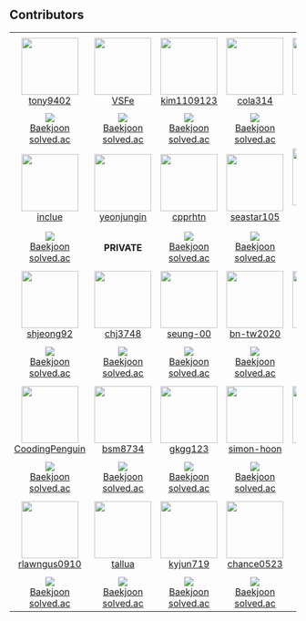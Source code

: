 ## Contributors


<table>
    <tr height="140px">
        <td align="center" width="130px">
            <a href="https://github.com/tony9402"><img height="100px" width="100px" src="https://avatars.githubusercontent.com/u/30228292?v=4"/></a>
            <br />
            <a href="https://github.com/tony9402">tony9402</a>
        </td>
        <td align="center" width="130px">
            <a href="https://github.com/VSFe"><img height="100px" width="100px" src="https://avatars.githubusercontent.com/u/4595546?v=4"/></a>
            <br />
            <a href="https://github.com/VSFe">VSFe</a>
        </td>
        <td align="center" width="130px">
            <a href="https://github.com/kim1109123"><img height="100px" width="100px" src="https://avatars.githubusercontent.com/u/66085474?v=4"/></a>
            <br />
            <a href="https://github.com/kim1109123">kim1109123</a>
        </td>
        <td align="center" width="130px">
            <a href="https://github.com/cola314"><img height="100px" width="100px" src="https://avatars.githubusercontent.com/u/66579357?v=4"/></a>
            <br />
            <a href="https://github.com/cola314">cola314</a>
        </td>
        <td align="center" width="130px">
            <a href="https://github.com/nnnlog"><img height="100px" width="100px" src="https://avatars.githubusercontent.com/u/20399222?v=4"/></a>
            <br />
            <a href="https://github.com/nnnlog">nnnlog</a>
        </td>
    </tr>
    <tr height="50px">
        <td align="center">
            <img src="http://mazassumnida.wtf/api/mini/generate_badge?boj=tony9402" />
            <br />
            <a href="https://www.acmicpc.net/user/tony9402">Baekjoon</a>
            <br />
            <a href="https://solved.ac/profile/tony9402">solved.ac</a>
        </td>
        <td align="center">
            <img src="http://mazassumnida.wtf/api/mini/generate_badge?boj=klm03025" />
            <br />
            <a href="https://www.acmicpc.net/user/klm03025">Baekjoon</a>
            <br />
            <a href="https://solved.ac/profile/klm03025">solved.ac</a>
        </td>
        <td align="center">
            <img src="http://mazassumnida.wtf/api/mini/generate_badge?boj=amsminn" />
            <br />
            <a href="https://www.acmicpc.net/user/amsminn">Baekjoon</a>
            <br />
            <a href="https://solved.ac/profile/amsminn">solved.ac</a>
        </td>
        <td align="center">
            <img src="http://mazassumnida.wtf/api/mini/generate_badge?boj=18sht1710" />
            <br />
            <a href="https://www.acmicpc.net/user/18sht1710">Baekjoon</a>
            <br />
            <a href="https://solved.ac/profile/18sht1710">solved.ac</a>
        </td>
        <td align="center">
            <img src="http://mazassumnida.wtf/api/mini/generate_badge?boj=chansol" />
            <br />
            <a href="https://www.acmicpc.net/user/chansol">Baekjoon</a>
            <br />
            <a href="https://solved.ac/profile/chansol">solved.ac</a>
        </td>
    </tr>
    <tr height="140px">
        <td align="center" width="130px">
            <a href="https://github.com/inclue"><img height="100px" width="100px" src="https://avatars.githubusercontent.com/u/13315923?v=4"/></a>
            <br />
            <a href="https://github.com/inclue">inclue</a>
        </td>
        <td align="center" width="130px">
            <a href="https://github.com/yeonjungin"><img height="100px" width="100px" src="https://avatars.githubusercontent.com/u/47666431?v=4"/></a>
            <br />
            <a href="https://github.com/yeonjungin">yeonjungin</a>
        </td>
        <td align="center" width="130px">
            <a href="https://github.com/cpprhtn"><img height="100px" width="100px" src="https://avatars.githubusercontent.com/u/63298243?v=4"/></a>
            <br />
            <a href="https://github.com/cpprhtn">cpprhtn</a>
        </td>
        <td align="center" width="130px">
            <a href="https://github.com/seastar105"><img height="100px" width="100px" src="https://avatars.githubusercontent.com/u/30820469?v=4"/></a>
            <br />
            <a href="https://github.com/seastar105">seastar105</a>
        </td>
        <td align="center" width="130px">
            <a href="https://github.com/Dev-RubinJo"><img height="100px" width="100px" src="https://avatars.githubusercontent.com/u/16368650?v=4"/></a>
            <br />
            <a href="https://github.com/Dev-RubinJo">Dev-RubinJo</a>
        </td>
    </tr>
    <tr height="50px">
        <td align="center">
            <img src="http://mazassumnida.wtf/api/mini/generate_badge?boj=dlstj0923" />
            <br />
            <a href="https://www.acmicpc.net/user/dlstj0923">Baekjoon</a>
            <br />
            <a href="https://solved.ac/profile/dlstj0923">solved.ac</a>
        </td>
        <td align="center">
            <b>PRIVATE</b>
        </td>
        <td align="center">
            <img src="http://mazassumnida.wtf/api/mini/generate_badge?boj=xkzl9830" />
            <br />
            <a href="https://www.acmicpc.net/user/xkzl9830">Baekjoon</a>
            <br />
            <a href="https://solved.ac/profile/xkzl9830">solved.ac</a>
        </td>
        <td align="center">
            <img src="http://mazassumnida.wtf/api/mini/generate_badge?boj=seastar105" />
            <br />
            <a href="https://www.acmicpc.net/user/seastar105">Baekjoon</a>
            <br />
            <a href="https://solved.ac/profile/seastar105">solved.ac</a>
        </td>
        <td align="center">
            <img src="http://mazassumnida.wtf/api/mini/generate_badge?boj=jybin321" />
            <br />
            <a href="https://www.acmicpc.net/user/jybin321">Baekjoon</a>
            <br />
            <a href="https://solved.ac/profile/jybin321">solved.ac</a>
        </td>
    </tr>
    <tr height="140px">
        <td align="center" width="130px">
            <a href="https://github.com/shjeong92"><img height="100px" width="100px" src="https://avatars.githubusercontent.com/u/75003424?v=4"/></a>
            <br />
            <a href="https://github.com/shjeong92">shjeong92</a>
        </td>
        <td align="center" width="130px">
            <a href="https://github.com/chj3748"><img height="100px" width="100px" src="https://avatars.githubusercontent.com/u/60089817?v=4"/></a>
            <br />
            <a href="https://github.com/chj3748">chj3748</a>
        </td>
        <td align="center" width="130px">
            <a href="https://github.com/seung-00"><img height="100px" width="100px" src="https://avatars.githubusercontent.com/u/46865281?v=4"/></a>
            <br />
            <a href="https://github.com/seung-00">seung-00</a>
        </td>
        <td align="center" width="130px">
            <a href="https://github.com/bn-tw2020"><img height="100px" width="100px" src="https://avatars.githubusercontent.com/u/66770613?v=4"/></a>
            <br />
            <a href="https://github.com/bn-tw2020">bn-tw2020</a>
        </td>
        <td align="center" width="130px">
            <a href="https://github.com/kjh03160"><img height="100px" width="100px" src="https://avatars.githubusercontent.com/u/49090888?v=4"/></a>
            <br />
            <a href="https://github.com/kjh03160">kjh03160</a>
        </td>
    </tr>
    <tr height="50px">
        <td align="center">
            <img src="http://mazassumnida.wtf/api/mini/generate_badge?boj=shjeong92" />
            <br />
            <a href="https://www.acmicpc.net/user/shjeong92">Baekjoon</a>
            <br />
            <a href="https://solved.ac/profile/shjeong92">solved.ac</a>
        </td>
        <td align="center">
            <img src="http://mazassumnida.wtf/api/mini/generate_badge?boj=chj3748" />
            <br />
            <a href="https://www.acmicpc.net/user/chj3748">Baekjoon</a>
            <br />
            <a href="https://solved.ac/profile/chj3748">solved.ac</a>
        </td>
        <td align="center">
            <img src="http://mazassumnida.wtf/api/mini/generate_badge?boj=osy0056" />
            <br />
            <a href="https://www.acmicpc.net/user/osy0056">Baekjoon</a>
            <br />
            <a href="https://solved.ac/profile/osy0056">solved.ac</a>
        </td>
        <td align="center">
            <img src="http://mazassumnida.wtf/api/mini/generate_badge?boj=ap4o" />
            <br />
            <a href="https://www.acmicpc.net/user/ap4o">Baekjoon</a>
            <br />
            <a href="https://solved.ac/profile/ap4o">solved.ac</a>
        </td>
        <td align="center">
            <img src="http://mazassumnida.wtf/api/mini/generate_badge?boj=kis03160" />
            <br />
            <a href="https://www.acmicpc.net/user/kis03160">Baekjoon</a>
            <br />
            <a href="https://solved.ac/profile/kis03160">solved.ac</a>
        </td>
    </tr>
    <tr height="140px">
        <td align="center" width="130px">
            <a href="https://github.com/CoodingPenguin"><img height="100px" width="100px" src="https://avatars.githubusercontent.com/u/37505775?v=4"/></a>
            <br />
            <a href="https://github.com/CoodingPenguin">CoodingPenguin</a>
        </td>
        <td align="center" width="130px">
            <a href="https://github.com/bsm8734"><img height="100px" width="100px" src="https://avatars.githubusercontent.com/u/35002768?v=4"/></a>
            <br />
            <a href="https://github.com/bsm8734">bsm8734</a>
        </td>
        <td align="center" width="130px">
            <a href="https://github.com/gkgg123"><img height="100px" width="100px" src="https://avatars.githubusercontent.com/u/60089810?v=4"/></a>
            <br />
            <a href="https://github.com/gkgg123">gkgg123</a>
        </td>
        <td align="center" width="130px">
            <a href="https://github.com/simon-hoon"><img height="100px" width="100px" src="https://avatars.githubusercontent.com/u/54058621?v=4"/></a>
            <br />
            <a href="https://github.com/simon-hoon">simon-hoon</a>
        </td>
        <td align="center" width="130px">
            <a href="https://github.com/gusdn3477"><img height="100px" width="100px" src="https://avatars.githubusercontent.com/u/46596758?v=4"/></a>
            <br />
            <a href="https://github.com/gusdn3477">gusdn3477</a>
        </td>
    </tr>
    <tr height="50px">
        <td align="center">
            <img src="http://mazassumnida.wtf/api/mini/generate_badge?boj=unodostre" />
            <br />
            <a href="https://www.acmicpc.net/user/unodostre">Baekjoon</a>
            <br />
            <a href="https://solved.ac/profile/unodostre">solved.ac</a>
        </td>
        <td align="center">
            <img src="http://mazassumnida.wtf/api/mini/generate_badge?boj=bsoomin8734" />
            <br />
            <a href="https://www.acmicpc.net/user/bsoomin8734">Baekjoon</a>
            <br />
            <a href="https://solved.ac/profile/bsoomin8734">solved.ac</a>
        </td>
        <td align="center">
            <img src="http://mazassumnida.wtf/api/mini/generate_badge?boj=gkgg123" />
            <br />
            <a href="https://www.acmicpc.net/user/gkgg123">Baekjoon</a>
            <br />
            <a href="https://solved.ac/profile/gkgg123">solved.ac</a>
        </td>
        <td align="center">
            <img src="http://mazassumnida.wtf/api/mini/generate_badge?boj=ropeiny" />
            <br />
            <a href="https://www.acmicpc.net/user/ropeiny">Baekjoon</a>
            <br />
            <a href="https://solved.ac/profile/ropeiny">solved.ac</a>
        </td>
        <td align="center">
            <img src="http://mazassumnida.wtf/api/mini/generate_badge?boj=gusdn3477" />
            <br />
            <a href="https://www.acmicpc.net/user/gusdn3477">Baekjoon</a>
            <br />
            <a href="https://solved.ac/profile/gusdn3477">solved.ac</a>
        </td>
    </tr>
    <tr height="140px">
        <td align="center" width="130px">
            <a href="https://github.com/rlawngus0910"><img height="100px" width="100px" src="https://avatars.githubusercontent.com/u/57345435?v=4"/></a>
            <br />
            <a href="https://github.com/rlawngus0910">rlawngus0910</a>
        </td>
        <td align="center" width="130px">
            <a href="https://github.com/tallua"><img height="100px" width="100px" src="https://avatars.githubusercontent.com/u/34978069?v=4"/></a>
            <br />
            <a href="https://github.com/tallua">tallua</a>
        </td>
        <td align="center" width="130px">
            <a href="https://github.com/kyjun719"><img height="100px" width="100px" src="https://avatars.githubusercontent.com/u/24643002?v=4"/></a>
            <br />
            <a href="https://github.com/kyjun719">kyjun719</a>
        </td>
        <td align="center" width="130px">
            <a href="https://github.com/chance0523"><img height="100px" width="100px" src="https://avatars.githubusercontent.com/u/51807128?v=4"/></a>
            <br />
            <a href="https://github.com/chance0523">chance0523</a>
        </td>
    </tr>
    <tr height="50px">
        <td align="center">
            <img src="http://mazassumnida.wtf/api/mini/generate_badge?boj=rlawngus0910" />
            <br />
            <a href="https://www.acmicpc.net/user/rlawngus0910">Baekjoon</a>
            <br />
            <a href="https://solved.ac/profile/rlawngus0910">solved.ac</a>
        </td>
        <td align="center">
            <img src="http://mazassumnida.wtf/api/mini/generate_badge?boj=tallua_y" />
            <br />
            <a href="https://www.acmicpc.net/user/tallua_y">Baekjoon</a>
            <br />
            <a href="https://solved.ac/profile/tallua_y">solved.ac</a>
        </td>
        <td align="center">
            <img src="http://mazassumnida.wtf/api/mini/generate_badge?boj=kyj1991719" />
            <br />
            <a href="https://www.acmicpc.net/user/kyj1991719">Baekjoon</a>
            <br />
            <a href="https://solved.ac/profile/kyj1991719">solved.ac</a>
        </td>
        <td align="center">
            <img src="http://mazassumnida.wtf/api/mini/generate_badge?boj=samuel95" />
            <br />
            <a href="https://www.acmicpc.net/user/samuel95">Baekjoon</a>
            <br />
            <a href="https://solved.ac/profile/samuel95">solved.ac</a>
        </td>
    </tr>
</table>



